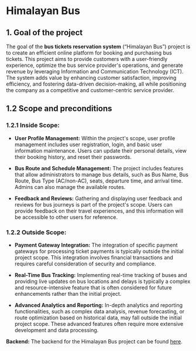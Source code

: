 # Himalayan Bus

## 1. Goal of the project

The goal of the **bus tickets reservation system** (“Himalayan Bus”) project is to create an efficient online platform for booking and purchasing bus tickets. This project aims to provide customers with a user-friendly experience, optimize the bus service provider's operations, and generate revenue by leveraging Information and Communication Technology (ICT). The system adds value by enhancing customer satisfaction, improving efficiency, and fostering data-driven decision-making, all while positioning the company as a competitive and customer-centric service provider. 

## 1.2 Scope and preconditions

### 1.2.1 Inside Scope:

- **User Profile Management:** Within the project's scope, user profile management includes user registration, login, and basic user information maintenance. Users can update their personal details, view their booking history, and reset their passwords.

- **Bus Route and Schedule Management:** The project includes features that allow administrators to manage bus details, such as Bus Name, Bus Route, Bus Type (AC/non-AC), seats, departure time, and arrival time. Admins can also manage the available routes.

- **Feedback and Reviews:** Gathering and displaying user feedback and reviews for bus journeys is part of the project's scope. Users can provide feedback on their travel experiences, and this information will be accessible to other users for reference.

### 1.2.2 Outside Scope:

- **Payment Gateway Integration:** The integration of specific payment gateways for processing ticket payments is typically outside the initial project scope. This integration involves financial transactions and requires careful consideration of security and compliance.

- **Real-Time Bus Tracking:** Implementing real-time tracking of buses and providing live updates on bus locations and delays is typically a complex and resource-intensive feature that is often considered for future enhancements rather than the initial project.

- **Advanced Analytics and Reporting:** In-depth analytics and reporting functionalities, such as complex data analysis, revenue forecasting, or route optimization based on historical data, may fall outside the initial project scope. These advanced features often require more extensive development and data processing.


**Backend:**
The backend for the Himalayan Bus project can be found [here](https://github.com/himal7070/himalayanbusfrontend).
